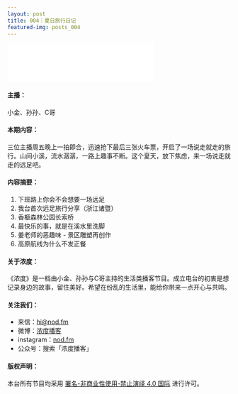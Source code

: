 ```yaml
---
layout: post
title: 004｜夏日旅行日记
featured-img: posts_004
---
```

<iframe frameborder="no" border="0" marginwidth="0" marginheight="0" width="330" height="86" src="//music.163.com/outchain/player?type=3&id=2068613128&auto=1&height=66"></iframe>



#### 主播：

小金、孙孙、C哥


#### 本期内容：

三位主播周五晚上一拍即合，迅速抢下最后三张火车票，开启了一场说走就走的旅行。山间小溪，流水潺潺，一路上趣事不断。这个夏天，放下焦虑，来一场说走就走的远足吧。




#### 内容摘要：

1. 下班路上你会不会想要一场远足
2. 我台首次远足旅行分享（浙江诸暨）
3. 香榧森林公园长索桥
4. 最快乐的事，就是在溪水里洗脚
5. 姜老师的恶趣味 - 景区雕塑再创作
6. 高原航线为什么不发正餐


#### 关于浓度：

《浓度》是一档由小金、孙孙与C哥主持的生活类播客节目。成立电台的初衷是想记录身边的故事，留住美好。希望在纷乱的生活里，能给你带来一点开心与共鸣。


#### 关注我们：

* 来信：hi@nod.fm
* 微博：[浓度播客](//weibo.com/nongduorg)
* instagram：[nod.fm](https://www.instagram.com/nod.fm/)
* 公众号：搜索「浓度播客」


#### 版权声明：

本台所有节目均采用 [署名-非商业性使用-禁止演绎 4.0 国际](https://creativecommons.org/licenses/by-nc-nd/4.0/deed.zh) 进行许可。
